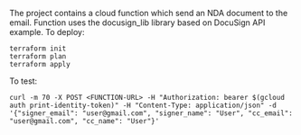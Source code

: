 The project contains a cloud function which send an NDA document to the email. Function uses the docusign_lib library based on DocuSign API example.
To deploy:
```
terraform init
terraform plan
terraform apply
```
To test:
```
curl -m 70 -X POST <FUNCTION-URL> -H "Authorization: bearer $(gcloud auth print-identity-token)" -H "Content-Type: application/json" -d '{"signer_email": "user@gmail.com", "signer_name": "User", "cc_email": "user@gmail.com", "cc_name": "User"}'
```
